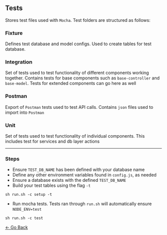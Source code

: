 ## Tests
Stores test files used with `Mocha`. Test folders are structured as follows:

### Fixture
Defines test database and model configs. Used to create tables for test database.

### Integration
Set of tests used to test functionality of different components working together. Contains tests for base components such as `base-controller` and `base-model`. Tests for extended components can go here as well

### Postman
Export of `Postman` tests used to test API calls. Contains `json` files used to import into `Postman`

### Unit
Set of tests used to test functionality of individual components. This includes test for services and db layer actions

---

### Steps
* Ensure `TEST_DB_NAME` has been defined with your database name
* Define any other environment variables found in `config.js`, as needed
* Ensure a database exists with the defined `TEST_DB_NAME`
* Build your test tables using the flag `-t`
```
sh run.sh -c setup -t
```
* Run mocha tests. Tests ran through `run.sh` will automatically ensure `NODE_ENV=test`
```
sh run.sh -c test
```

[&larr; Go Back](../README.md#tests)